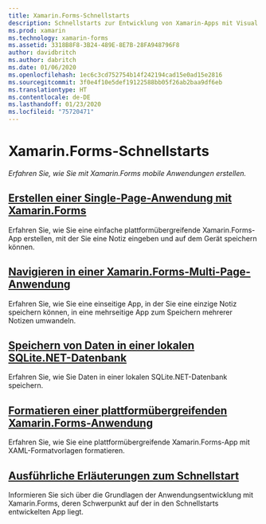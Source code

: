 ```yaml
---
title: Xamarin.Forms-Schnellstarts
description: Schnellstarts zur Entwicklung von Xamarin-Apps mit Visual Studio und Visual Studio für Mac.
ms.prod: xamarin
ms.technology: xamarin-forms
ms.assetid: 3318B8F8-3B24-489E-8E7B-28FA948796F8
author: davidbritch
ms.author: dabritch
ms.date: 01/06/2020
ms.openlocfilehash: 1ec6c3cd752754b14f242194cad15e0ad15e2816
ms.sourcegitcommit: 3f0e4f10e5def19122588bb05f26ab2baa9df6eb
ms.translationtype: HT
ms.contentlocale: de-DE
ms.lasthandoff: 01/23/2020
ms.locfileid: "75720471"
---
```

# <a name="xamarinforms-quickstarts"></a>Xamarin.Forms-Schnellstarts

_Erfahren Sie, wie Sie mit Xamarin.Forms mobile Anwendungen erstellen._

## <a name="create-a-single-page-xamarinforms-applicationsingle-pagemd"></a>[Erstellen einer Single-Page-Anwendung mit Xamarin.Forms](single-page.md)

Erfahren Sie, wie Sie eine einfache plattformübergreifende Xamarin.Forms-App erstellen, mit der Sie eine Notiz eingeben und auf dem Gerät speichern können.

## <a name="perform-navigation-in-a-multi-page-xamarinforms-applicationmulti-pagemd"></a>[Navigieren in einer Xamarin.Forms-Multi-Page-Anwendung](multi-page.md)

Erfahren Sie, wie Sie eine einseitige App, in der Sie eine einzige Notiz speichern können, in eine mehrseitige App zum Speichern mehrerer Notizen umwandeln.

## <a name="store-data-in-a-local-sqlitenet-databasedatabasemd"></a>[Speichern von Daten in einer lokalen SQLite.NET-Datenbank](database.md)

Erfahren Sie, wie Sie Daten in einer lokalen SQLite.NET-Datenbank speichern.

## <a name="style-a-cross-platform-xamarinforms-applicationstylingmd"></a>[Formatieren einer plattformübergreifenden Xamarin.Forms-Anwendung](styling.md)

Erfahren Sie, wie Sie eine plattformübergreifende Xamarin.Forms-App mit XAML-Formatvorlagen formatieren.

## <a name="quickstart-deep-divedeepdivemd"></a>[Ausführliche Erläuterungen zum Schnellstart](deepdive.md)

Informieren Sie sich über die Grundlagen der Anwendungsentwicklung mit Xamarin.Forms, deren Schwerpunkt auf der in den Schnellstarts entwickelten App liegt.
